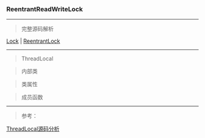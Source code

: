 ### ReentrantReadWriteLock

***
> 完整源码解析

[Lock](https://github.com/Augustvic/JavaSourceCodeAnalysis/blob/master/src/JUC/Lock.java) | [ReentrantLock](https://github.com/Augustvic/JavaSourceCodeAnalysis/blob/master/src/JUC/ReentrantLock.java)

***
> ThreadLocal


> 内部类


> 类属性


> 成员函数


***
> 参考：

[ThreadLocal源码分析](https://www.jianshu.com/p/80866ca6c424)